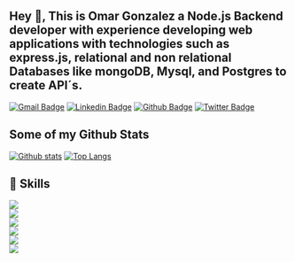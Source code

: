 
## Hey 👋, This is Omar Gonzalez a Node.js Backend developer with experience developing web applications with technologies such as express.js, relational and non relational Databases like mongoDB, Mysql, and Postgres to create API´s.
[![Gmail Badge](https://img.shields.io/badge/-gonzalezomar645@gmail.com-c14438?style=flat&logo=Gmail&logoColor=white&link=mailto:gonzalezomar645@gmail.com)](mailto:gonzalezomar645@gmail.com) 
[![Linkedin Badge](https://img.shields.io/badge/-omargnzlz-0072b1?style=flat&logo=Linkedin&logoColor=white&link=https://www.linkedin.com/in/omargnzlz/)](https://www.linkedin.com/in/omargnzlz/) [![Github Badge](https://img.shields.io/badge/-OmarGnzlz-grey?style=flat&logo=github&logoColor=white&link=https://github.com/OmarGnzlz/)](https://www.github.com/OmarGnzlz/) [![Twitter Badge](https://img.shields.io/badge/-gonzalezomar641-00acee?style=flat&logo=twitter&logoColor=white&link=https://twitter.com/gonzalezomar641/)](https://www.twitter.com/gonzalezomar641/) 
## Some of my Github Stats

[![Github stats](https://github-readme-stats.vercel.app/api?username=OmarGnzlz&show_icons=true&include_all_commits=true)](https://github.com/OmarGnzlz/github-readme-stats)
[![Top Langs](https://github-readme-stats.vercel.app/api/top-langs/?username=OmarGnzlz&layout=compact)](https://github.com/OmarGnzlz/github-readme-stats)

## 🔧 Skills 
<img src="https://img.shields.io/badge/-NodeJS-green?style=for-the-badge&logo=#512BD4"/><br>
<img src="https://img.shields.io/badge/-JavaScript-yellow"/><br>
<img src="https://img.shields.io/badge/-ExpressJS-brightgreen"/><br>
<img src="https://img.shields.io/badge/-MongoDB-blue"/><br>
<img src="https://img.shields.io/badge/-MySql-green"/><br>
<img src="https://img.shields.io/badge/-NestJs-lightgrey"/><br>
